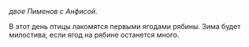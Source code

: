 _двое Пименов с Анфисой._

В этот день птицы лакомятся первыми ягодами рябины. Зима будет милостива, если ягод на рябине останется много.
